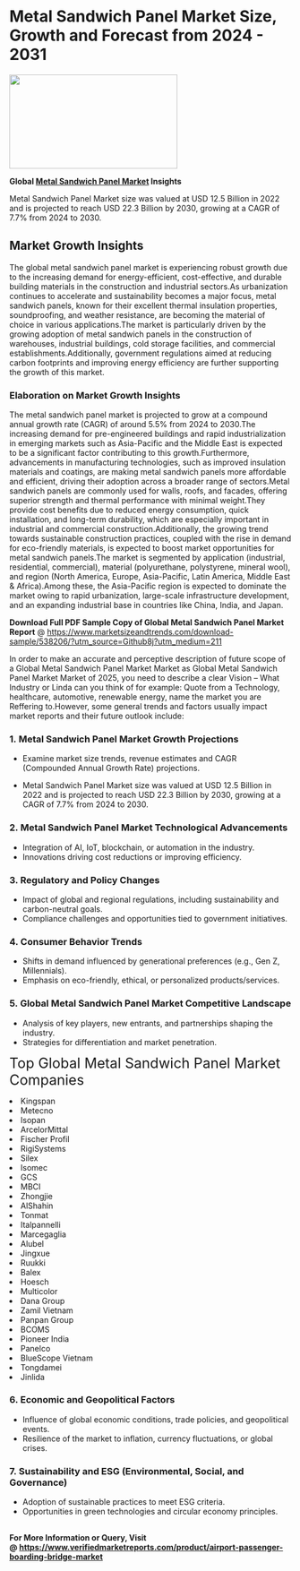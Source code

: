 <H1>Metal Sandwich Panel Market Size, Growth and Forecast from 2024 - 2031</H1><img class="aligncenter size-medium wp-image-584254" src="https://thirdeyenews.in/wp-content/uploads/2024/09/Global-Market-Research-300x168.jpeg" alt="" width="300" height="168" /><p><strong>Global&nbsp;<a href="https://www.marketsizeandtrends.com/download-sample/538206/?utm_source=Github8j?utm_medium=211">Metal Sandwich Panel Market</a> Insights</strong></p><p>Metal Sandwich Panel Market size was valued at USD 12.5 Billion in 2022 and is projected to reach USD 22.3 Billion by 2030, growing at a CAGR of 7.7% from 2024 to 2030.</p><p><h2>Market Growth Insights</h2> The global metal sandwich panel market is experiencing robust growth due to the increasing demand for energy-efficient, cost-effective, and durable building materials in the construction and industrial sectors.As urbanization continues to accelerate and sustainability becomes a major focus, metal sandwich panels, known for their excellent thermal insulation properties, soundproofing, and weather resistance, are becoming the material of choice in various applications.The market is particularly driven by the growing adoption of metal sandwich panels in the construction of warehouses, industrial buildings, cold storage facilities, and commercial establishments.Additionally, government regulations aimed at reducing carbon footprints and improving energy efficiency are further supporting the growth of this market. <h3>Elaboration on Market Growth Insights</h3> The metal sandwich panel market is projected to grow at a compound annual growth rate (CAGR) of around 5.5% from 2024 to 2030.The increasing demand for pre-engineered buildings and rapid industrialization in emerging markets such as Asia-Pacific and the Middle East is expected to be a significant factor contributing to this growth.Furthermore, advancements in manufacturing technologies, such as improved insulation materials and coatings, are making metal sandwich panels more affordable and efficient, driving their adoption across a broader range of sectors.Metal sandwich panels are commonly used for walls, roofs, and facades, offering superior strength and thermal performance with minimal weight.They provide cost benefits due to reduced energy consumption, quick installation, and long-term durability, which are especially important in industrial and commercial construction.Additionally, the growing trend towards sustainable construction practices, coupled with the rise in demand for eco-friendly materials, is expected to boost market opportunities for metal sandwich panels.The market is segmented by application (industrial, residential, commercial), material (polyurethane, polystyrene, mineral wool), and region (North America, Europe, Asia-Pacific, Latin America, Middle East & Africa).Among these, the Asia-Pacific region is expected to dominate the market owing to rapid urbanization, large-scale infrastructure development, and an expanding industrial base in countries like China, India, and Japan.</p><p><span class=""><strong>Download Full PDF Sample Copy of Global Metal Sandwich Panel Market Report</strong> @ <a href="https://www.marketsizeandtrends.com/download-sample/538206/?utm_source=Github8j?utm_medium=211" target="_blank">https://www.marketsizeandtrends.com/download-sample/538206/?utm_source=Github8j?utm_medium=211</a></span></p><p>In order to make an accurate and perceptive description of future scope of a Global&nbsp;Metal Sandwich Panel Market Market as Global&nbsp;Metal Sandwich Panel Market Market of 2025, you need to describe a clear Vision &ndash; What Industry or Linda can you think of for example: Quote from a Technology, healthcare, automotive, renewable energy, name the market you are Reffering to.However, some general trends and factors usually impact market reports and their future outlook include:</p><h3>1.&nbsp;<strong>Metal Sandwich Panel Market Growth Projections</strong></h3><ul><li>Examine market size trends, revenue estimates and CAGR (Compounded Annual Growth Rate) projections.</li><li><p>Metal Sandwich Panel Market size was valued at USD 12.5 Billion in 2022 and is projected to reach USD 22.3 Billion by 2030, growing at a CAGR of 7.7% from 2024 to 2030.</p></li></ul><h3>2.&nbsp;<strong>Metal Sandwich Panel Market Technological Advancements</strong></h3><ul><li>Integration of AI, IoT, blockchain, or automation in the industry.</li><li>Innovations driving cost reductions or improving efficiency.</li></ul><h3>3.&nbsp;<strong>Regulatory and Policy Changes</strong></h3><ul><li>Impact of global and regional regulations, including sustainability and carbon-neutral goals.</li><li>Compliance challenges and opportunities tied to government initiatives.</li></ul><h3>4.&nbsp;<strong>Consumer Behavior Trends</strong></h3><ul><li>Shifts in demand influenced by generational preferences (e.g., Gen Z, Millennials).</li><li>Emphasis on eco-friendly, ethical, or personalized products/services.</li></ul><h3>5.&nbsp;<strong>Global Metal Sandwich Panel Market Competitive Landscape</strong></h3><ul><li>Analysis of key players, new entrants, and partnerships shaping the industry.</li><li>Strategies for differentiation and market penetration.</li></ul><p data-pm-slice="1 1 []"><span style="color: inherit; font-family: inherit; font-size: 25px;">Top Global Metal Sandwich Panel Market Companies</span></p><div class="" data-test-id=""><p><li>Kingspan</li><li> Metecno</li><li> Isopan</li><li> ArcelorMittal</li><li> Fischer Profil</li><li> RigiSystems</li><li> Silex</li><li> Isomec</li><li> GCS</li><li> MBCI</li><li> Zhongjie</li><li> AlShahin</li><li> Tonmat</li><li> Italpannelli</li><li> Marcegaglia</li><li> Alubel</li><li> Jingxue</li><li> Ruukki</li><li> Balex</li><li> Hoesch</li><li> Multicolor</li><li> Dana Group</li><li> Zamil Vietnam</li><li> Panpan Group</li><li> BCOMS</li><li> Pioneer India</li><li> Panelco</li><li> BlueScope Vietnam</li><li> Tongdamei</li><li> Jinlida</li></p></div><h3>6.&nbsp;<strong>Economic and Geopolitical Factors</strong></h3><ul><li>Influence of global economic conditions, trade policies, and geopolitical events.</li><li>Resilience of the market to inflation, currency fluctuations, or global crises.</li></ul><h3>7.&nbsp;<strong>Sustainability and ESG (Environmental, Social, and Governance)</strong></h3><ul><li>Adoption of sustainable practices to meet ESG criteria.</li><li>Opportunities in green technologies and circular economy principles.</li></ul><h2><strong style="font-size: 14px;">For More Information or Query, Visit @&nbsp;</strong><a style="background-color: #ffffff; font-size: 14px;" href="https://www.marketsizeandtrends.com/report/metal-sandwich-panel-market/" target="_blank">https://www.verifiedmarketreports.com/product/airport-passenger-boarding-bridge-market</a></h2>
